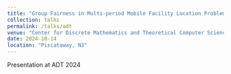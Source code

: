 ```yaml
---
title: "Group Fairness in Multi-period Mobile Facility Location Problems"
collection: talks
permalink: /talks/adt
venue: "Center for Discrete Mathematics and Theoretical Computer Science (DIMACS) at Rutgers University "
date: 2024-10-14
location: "Piscataway, NJ"
---
```


Presentation at ADT 2024
